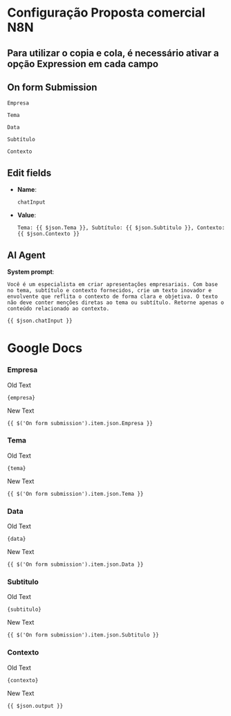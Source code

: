# Configuração Proposta comercial N8N

## Para utilizar o copia e cola, é necessário ativar a opção Expression em cada campo


## On form Submission
```
Empresa
```
```
Tema
```
```
Data
```
```
Subtítulo
```
```
Contexto
```
## Edit fields

- **Name**:
  ```
  chatInput
  ```
- **Value**: 
  ```
  Tema: {{ $json.Tema }}, Subtítulo: {{ $json.Subtitulo }}, Contexto: {{ $json.Contexto }}
  ```

## AI Agent

**System prompt**:
 ```
Você é um especialista em criar apresentações empresariais. Com base no tema, subtítulo e contexto fornecidos, crie um texto inovador e envolvente que reflita o contexto de forma clara e objetiva. O texto não deve conter menções diretas ao tema ou subtítulo. Retorne apenas o conteúdo relacionado ao contexto.

{{ $json.chatInput }}
 ```
# Google Docs

### Empresa

Old Text
 ```
{empresa}
 ```
New Text
 ```
{{ $('On form submission').item.json.Empresa }}
 ```

### Tema

Old Text 
 ```
{tema}
 ```
New Text 
 ```
{{ $('On form submission').item.json.Tema }}
 ```

### Data

Old Text
 ```
{data}
 ```
New Text
 ```
{{ $('On form submission').item.json.Data }}
 ```

### Subtitulo

Old Text
 ```
{subtitulo}
 ```
New Text
 ```
{{ $('On form submission').item.json.Subtitulo }}
 ```

### Contexto

Old Text
 ```
{contexto}
 ```
New Text
 ```
{{ $json.output }}
 ```

